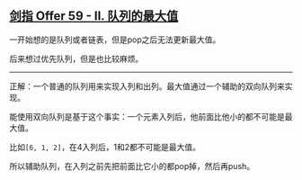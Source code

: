## [剑指 Offer 59 - II. 队列的最大值](https://leetcode.cn/problems/dui-lie-de-zui-da-zhi-lcof/)

一开始想的是队列或者链表，但是pop之后无法更新最大值。

后来想过优先队列，但是也比较麻烦。

---

正解：一个普通的队列用来实现入列和出列。最大值通过一个辅助的双向队列来实现。

能使用双向队列是基于这个事实：一个元素入列后，他前面比他小的都不可能是最大值。

比如`[6, 1, 2]`，在4入列后，1和2都不可能是最大值。

所以辅助队列，在入列之前先把前面比它小的都pop掉，然后再push。